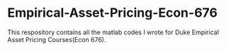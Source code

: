 # Empirical-Asset-Pricing-Econ-676
This respository contains all the matlab codes I wrote for Duke Empirical Asset Pricing Courses(Econ 676).
